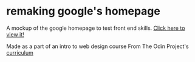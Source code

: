 # remaking google's homepage

A mockup of the google homepage to test front end skills. [Click here to view it!](https://mmboyce.github.io/google-homepage/)

Made as a part of an intro to web design course From The Odin Project's [curriculum](http://www.theodinproject.com/courses/web-development-101/lessons/html-css)
